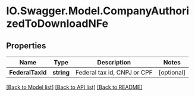 # IO.Swagger.Model.CompanyAuthorizedToDownloadNFe
## Properties

Name | Type | Description | Notes
------------ | ------------- | ------------- | -------------
**FederalTaxId** | **string** | Federal tax id, CNPJ or CPF | [optional] 

[[Back to Model list]](../README.md#documentation-for-models) [[Back to API list]](../README.md#documentation-for-api-endpoints) [[Back to README]](../README.md)

